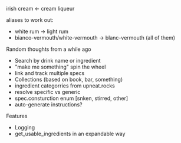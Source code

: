 irish cream <- cream liqueur

aliases to work out:
* white rum -> light rum
* bianco-vermouth/white-vermouth -> blanc-vermouth (all of them)


Random thoughts from a while ago
* Search by drink name or ingredient
* "make me something" spin the wheel
* link and track multiple specs
* Collections (based on book, bar, something)
* ingredient categorries from upneat.rocks
* resolve specific vs generic
* spec.consturction enum [snken, stirred, other]
* auto-generate instructions?

Features
* Logging
* get_usable_ingredients in an expandable way